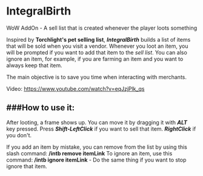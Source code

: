 # IntegralBirth
WoW AddOn - A sell list that is created whenever the player loots something

Inspired by **Torchlight's pet selling list**, ***IntegralBirth*** builds a list of items that will be sold when you visit a vendor.
Whenever you loot an item, you will be prompted if you want to add that item to the *sell list*.
You can also ignore an item, for example, if you are farming an item and you want to always keep that item.

The main objective is to save you time when interacting with merchants.

Video: https://www.youtube.com/watch?v=eqJzjPlk_qs

###How to use it:
---

After looting, a frame shows up. You can move it by dragging it with ***ALT*** key pressed.
Press ***Shift-LeftClick*** if you want to sell that item. ***RightClick*** if you don't.

If you add an item by mistake, you can remove from the list by using this slash command: **/intb remove itemLink**
To ignore an item, use this command: **/intb ignore itemLink** - Do the same thing if you want to stop ignore that item.

